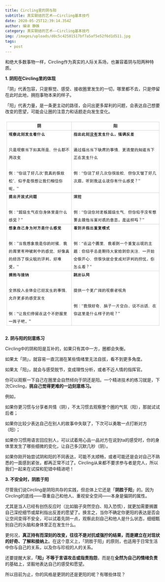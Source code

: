 ```yaml
---
title: Circling里的阴与阳
subtitle: 真实联结的艺术——Circling基本技巧
date: 2020-05-25T12:39:14.354Z
author: 编译 静姝
category: 真实联结的艺术——Circling基本技巧
img: /images/uploads/d0c5c42581517bf7a5af5e52f6d1d511.jpg
tags:
  - post
---
```



和绝大多数事物一样，Circling作为真实的人际关系场，也兼容着阴与阳两种特质。



**1.  阴阳在Circling里的体现**

「阴」代表包容，只是察觉、感受、接收圈里发生的一切，哪里都不去，只是停留在此时此地，拥抱事物本来的样子。

「阳」代表力量，是一条更主动的路径，会问出更多犀利的问题，会表达自己想要改变的愿望，可能会让圈的注意力和话题走向发生变化。

![](/images/uploads/circling中的阴阳2-2.jpg)

**2.  阴与阳的刻意练习**

Circling中的阴和阳是互补的，如果只有其中一方，圈都会失衡。

如果太「阴」，就容易一直沉溺在某些情绪里无法自拔，看不到更多角度。

如果太「阳」，就会与感受脱节，变成理性分析，或者不近人情的指挥官。

你可以观察一下自己在圈里会自然倾向于阴还是阳。一个精进技术的练习就是，下次Circling，**挑自己觉得更难的一边刻意练习。**

例如，

如果你更习惯与分享者共情（阴），不太习惯去观察整个圈的气氛（阳），那就试试后者；

如果你比较少表达自己在别人的故事中失联了，下次可以勇敢一点打断对方（阳）；

如果你习惯用语言回应别人，可以试着用心品一品对方在说到ta的感受时，你的身体里发生了哪些细微的变化，让自己多沉默几秒（阴）。

如果你刚开始尝试阴和阳的不同表达，可能不太顺畅，或者可能还是会对自己不熟悉的一面感到紧张，都再正常不过了。Circling从来都不要求参与者是完人，所以我们一起来在试探和犯错中精进吧！



**3. 不安全时，阴胜于阳**

尽管我们说Circling是阴阳共存的实践，但总体上它还是「**阴胜于阳**」的。因为Circling的底线——尊重自己和他人、重视安全空间——本身是偏阴的属性。

尤其是当人已经有创伤反应时（比如脑子突然空白、陷入恐慌），就更加需要搁置自己深挖细节或犀利指出反差的愿望了。换言之，当你不确定你更阳的表达是否会让空间变得不安全，可以试着先阴一点，观察此刻自己和他人是什么状态，细细甄别自己的头脑和身体里正在发生什么。

更何况，**真正持有而深刻的改变，往往不是对抗或强拧的结果，而是建立在对现状的好奇、了解和接纳上**。在这个意义上，「阴胜于阳」的原则，也适用于日常生活中你与自己的关系，以及你与珍视的人的关系。

还要提醒大家，**「阳」不等于言语攻击或指责抱怨**，而是在**全然为自己的情绪负责**的基础上，坚毅地表达自己的感受和愿望。

所以目前为止，你的风格是更阴的还是更阳的呢？有哪些体现？
